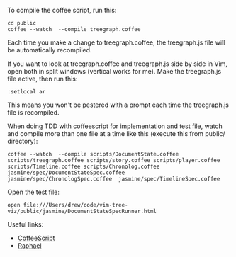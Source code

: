 To compile the coffee script, run this:

    cd public
    coffee --watch  --compile treegraph.coffee

Each time you make a change to treegraph.coffee, the treegraph.js file will be automatically recompiled.

If you want to look at treegraph.coffee and treegraph.js side by side in Vim, open both in split windows (vertical works for me). Make the treegraph.js file active, then run this:

    :setlocal ar

This means you won't be pestered with a prompt each time the treegraph.js file is recompiled.

When doing TDD with coffeescript for implementation and test file, watch and compile more than one file at a time like this (execute this from public/ directory):

    coffee --watch  --compile scripts/DocumentState.coffee scripts/treegraph.coffee scripts/story.coffee scripts/player.coffee scripts/Timeline.coffee scripts/Chronolog.coffee jasmine/spec/DocumentStateSpec.coffee  jasmine/spec/ChronologSpec.coffee  jasmine/spec/TimelineSpec.coffee 


Open the test file:

    open file:///Users/drew/code/vim-tree-viz/public/jasmine/DocumentStateSpecRunner.html

Useful links:

* [CoffeeScript][]
* [Raphael][]

[CoffeeScript]: http://jashkenas.github.com/coffee-script/
[Raphael]: http://raphaeljs.com/reference.html
